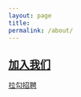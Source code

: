 ```yaml
---
layout: page
title: 
permalink: /about/
---
```


## [加入我们](https://www.lagou.com/gongsi/5706.html)
[拉勾招聘](https://www.lagou.com/gongsi/5706.html)
